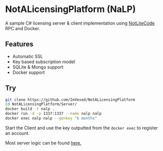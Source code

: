 # NotALicensingPlatform (NaLP)
A sample C# licensing server & client implementation using [NotLiteCode](https://github.com/ImVexed/NotLiteCode) RPC and Docker.

## Features
 - Automatic SSL
 - Key based subscription model
 - SQLite & Mongo support
 - Docker support
 
 ## Try
 
 ```bash
 git clone https://github.com/ImVexed/NotALicensingPlatform
 cd NotALicensingPlatform/Server/
 docker build -t nalp .
 docker run -d -p 1337:1337 --name nalp nalp
 docker exec nalp nalp --genkey "6 months"
 ```
 
 Start the Client and use the key outputted from the `docker exec` to register an account.
 
 Most server logic can be found [here.](https://github.com/ImVexed/NotALicensingPlatform/blob/master/Server/NLC/SharedClass.cs)
